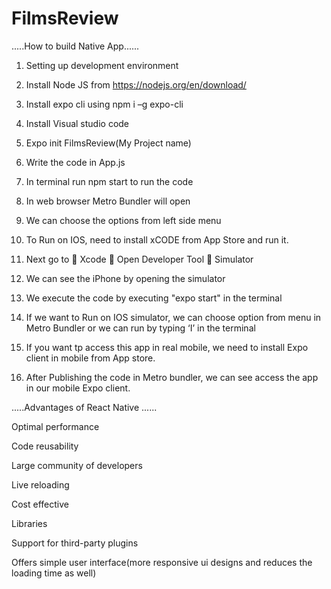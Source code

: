 # FilmsReview
.....How to build Native App......

1. Setting up development environment

2. Install Node JS from https://nodejs.org/en/download/

3. Install expo cli using npm i –g expo-cli

4. Install Visual studio code

5. Expo init FilmsReview(My Project name)

6. Write the code in App.js

7. In terminal run npm start to run the code

8. In web browser Metro Bundler will open

9. We can choose the options from left side menu

10. To Run on IOS, need to install xCODE from App Store and run it.

11. Next go to  Xcode  Open Developer Tool  Simulator

12. We can see the iPhone by opening the simulator

13. We execute the code by executing "expo start" in the terminal

14. If we want to Run on IOS simulator, we can choose  option from menu in Metro Bundler or we can run by typing ‘I’ in the terminal

15. If you want tp access this app in real mobile, we need to install Expo client in mobile from App store.

16. After Publishing the code in Metro bundler, we can see access the app in our mobile Expo client.



.....Advantages of React Native ......

Optimal performance

Code reusability 

Large community of developers

Live reloading

Cost effective 

Libraries

Support for third-party plugins

Offers simple user interface(more responsive ui designs and reduces the loading time as well)
